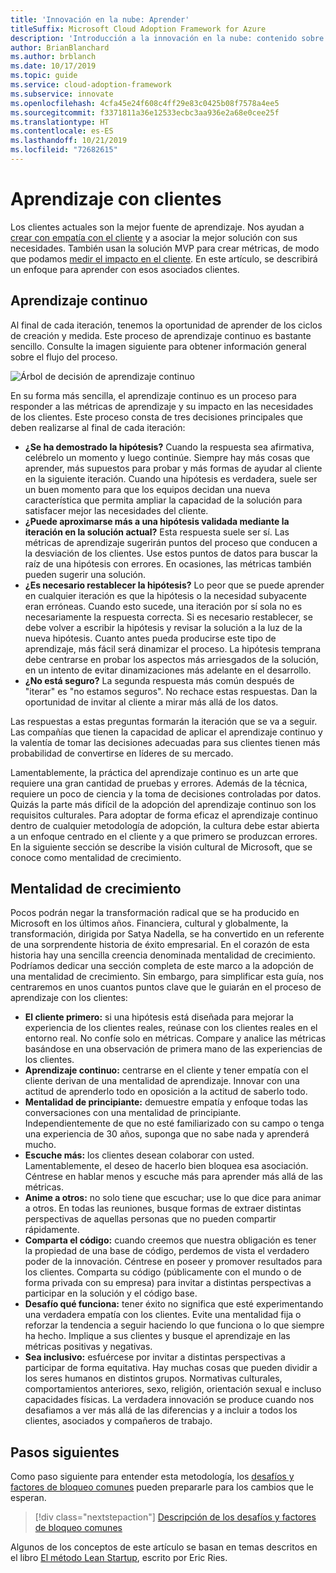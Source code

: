 ```yaml
---
title: 'Innovación en la nube: Aprender'
titleSuffix: Microsoft Cloud Adoption Framework for Azure
description: 'Introducción a la innovación en la nube: contenido sobre aprendizaje'
author: BrianBlanchard
ms.author: brblanch
ms.date: 10/17/2019
ms.topic: guide
ms.service: cloud-adoption-framework
ms.subservice: innovate
ms.openlocfilehash: 4cfa45e24f608c4ff29e83c0425b08f7578a4ee5
ms.sourcegitcommit: f3371811a36e12533ecbc3aa936e2a68e0cee25f
ms.translationtype: HT
ms.contentlocale: es-ES
ms.lasthandoff: 10/21/2019
ms.locfileid: "72682615"
---
```

# <a name="learning-with-customers"></a>Aprendizaje con clientes

Los clientes actuales son la mejor fuente de aprendizaje. Nos ayudan a [crear con empatía con el cliente](./build.md) y a asociar la mejor solución con sus necesidades. También usan la solución MVP para crear métricas, de modo que podamos [medir el impacto en el cliente](./measure.md). En este artículo, se describirá un enfoque para aprender con esos asociados clientes.

## <a name="continuous-learning"></a>Aprendizaje continuo

Al final de cada iteración, tenemos la oportunidad de aprender de los ciclos de creación y medida. Este proceso de aprendizaje continuo es bastante sencillo. Consulte la imagen siguiente para obtener información general sobre el flujo del proceso.

![Árbol de decisión de aprendizaje continuo](../../_images/innovate/continuous-learning.png)

En su forma más sencilla, el aprendizaje continuo es un proceso para responder a las métricas de aprendizaje y su impacto en las necesidades de los clientes. Este proceso consta de tres decisiones principales que deben realizarse al final de cada iteración:

- **¿Se ha demostrado la hipótesis?** Cuando la respuesta sea afirmativa, celébrelo un momento y luego continúe. Siempre hay más cosas que aprender, más supuestos para probar y más formas de ayudar al cliente en la siguiente iteración. Cuando una hipótesis es verdadera, suele ser un buen momento para que los equipos decidan una nueva característica que permita ampliar la capacidad de la solución para satisfacer mejor las necesidades del cliente.
- **¿Puede aproximarse más a una hipótesis validada mediante la iteración en la solución actual?** Esta respuesta suele ser sí. Las métricas de aprendizaje sugerirán puntos del proceso que conducen a la desviación de los clientes. Use estos puntos de datos para buscar la raíz de una hipótesis con errores. En ocasiones, las métricas también pueden sugerir una solución.
- **¿Es necesario restablecer la hipótesis?** Lo peor que se puede aprender en cualquier iteración es que la hipótesis o la necesidad subyacente eran erróneas. Cuando esto sucede, una iteración por sí sola no es necesariamente la respuesta correcta. Si es necesario restablecer, se debe volver a escribir la hipótesis y revisar la solución a la luz de la nueva hipótesis. Cuanto antes pueda producirse este tipo de aprendizaje, más fácil será dinamizar el proceso. La hipótesis temprana debe centrarse en probar los aspectos más arriesgados de la solución, en un intento de evitar dinamizaciones más adelante en el desarrollo.
- **¿No está seguro?** La segunda respuesta más común después de "iterar" es "no estamos seguros". No rechace estas respuestas. Dan la oportunidad de invitar al cliente a mirar más allá de los datos.

Las respuestas a estas preguntas formarán la iteración que se va a seguir. Las compañías que tienen la capacidad de aplicar el aprendizaje continuo y la valentía de tomar las decisiones adecuadas para sus clientes tienen más probabilidad de convertirse en líderes de su mercado.

Lamentablemente, la práctica del aprendizaje continuo es un arte que requiere una gran cantidad de pruebas y errores. Además de la técnica, requiere un poco de ciencia y la toma de decisiones controladas por datos. Quizás la parte más difícil de la adopción del aprendizaje continuo son los requisitos culturales. Para adoptar de forma eficaz el aprendizaje continuo dentro de cualquier metodología de adopción, la cultura debe estar abierta a un enfoque centrado en el cliente y a que primero se produzcan errores. En la siguiente sección se describe la visión cultural de Microsoft, que se conoce como mentalidad de crecimiento.

## <a name="growth-mindset"></a>Mentalidad de crecimiento

Pocos podrán negar la transformación radical que se ha producido en Microsoft en los últimos años. Financiera, cultural y globalmente, la transformación, dirigida por Satya Nadella, se ha convertido en un referente de una sorprendente historia de éxito empresarial. En el corazón de esta historia hay una sencilla creencia denominada mentalidad de crecimiento. Podríamos dedicar una sección completa de este marco a la adopción de una mentalidad de crecimiento. Sin embargo, para simplificar esta guía, nos centraremos en unos cuantos puntos clave que le guiarán en el proceso de aprendizaje con los clientes:

- **El cliente primero:** si una hipótesis está diseñada para mejorar la experiencia de los clientes reales, reúnase con los clientes reales en el entorno real. No confíe solo en métricas. Compare y analice las métricas basándose en una observación de primera mano de las experiencias de los clientes.
- **Aprendizaje continuo:** centrarse en el cliente y tener empatía con el cliente derivan de una mentalidad de aprendizaje. Innovar con una actitud de aprenderlo todo en oposición a la actitud de saberlo todo.
- **Mentalidad de principiante:** demuestre empatía y enfoque todas las conversaciones con una mentalidad de principiante. Independientemente de que no esté familiarizado con su campo o tenga una experiencia de 30 años, suponga que no sabe nada y aprenderá mucho.
- **Escuche más:** los clientes desean colaborar con usted. Lamentablemente, el deseo de hacerlo bien bloquea esa asociación. Céntrese en hablar menos y escuche más para aprender más allá de las métricas.
- **Anime a otros:** no solo tiene que escuchar; use lo que dice para animar a otros. En todas las reuniones, busque formas de extraer distintas perspectivas de aquellas personas que no pueden compartir rápidamente.
- **Comparta el código:** cuando creemos que nuestra obligación es tener la propiedad de una base de código, perdemos de vista el verdadero poder de la innovación. Céntrese en poseer y promover resultados para los clientes. Comparta su código (públicamente con el mundo o de forma privada con su empresa) para invitar a distintas perspectivas a participar en la solución y el código base.
- **Desafío qué funciona:** tener éxito no significa que esté experimentando una verdadera empatía con los clientes. Evite una mentalidad fija o reforzar la tendencia a seguir haciendo lo que funciona o lo que siempre ha hecho. Implique a sus clientes y busque el aprendizaje en las métricas positivas y negativas.
- **Sea inclusivo:** esfuércese por invitar a distintas perspectivas a participar de forma equitativa. Hay muchas cosas que pueden dividir a los seres humanos en distintos grupos. Normativas culturales, comportamientos anteriores, sexo, religión, orientación sexual e incluso capacidades físicas. La verdadera innovación se produce cuando nos desafiamos a ver más allá de las diferencias y a incluir a todos los clientes, asociados y compañeros de trabajo.

## <a name="next-steps"></a>Pasos siguientes

Como paso siguiente para entender esta metodología, los [desafíos y factores de bloqueo comunes](./challenges.md) pueden prepararle para los cambios que le esperan.

> [!div class="nextstepaction"]
> [Descripción de los desafíos y factores de bloqueo comunes](./challenges.md)

Algunos de los conceptos de este artículo se basan en temas descritos en el libro [El método Lean Startup](http://theleanstartup.com/book), escrito por Eric Ries.
